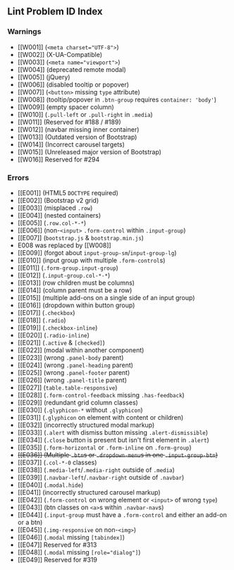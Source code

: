 ## Lint Problem ID Index

### Warnings
* [[W001]] (`<meta charset="UTF-8">`)
* [[W002]] (X-UA-Compatible)
* [[W003]] (`<meta name="viewport">`)
* [[W004]] (deprecated remote modal)
* [[W005]] (jQuery)
* [[W006]] (disabled tooltip or popover)
* [[W007]] (`<button>` missing `type` attribute)
* [[W008]] (tooltip/popover in `.btn-group` requires `container: 'body'`)
* [[W009]] (empty spacer column)
* [[W010]] (`.pull-left` or `.pull-right` in `.media`)
* [[W011]] (Reserved for #188 / #189)
* [[W012]] (navbar missing inner container)
* [[W013]] (Outdated version of Bootstrap)
* [[W014]] (Incorrect carousel targets)
* [[W015]] (Unreleased major version of Bootstrap)
* [[W016]] Reserved for #294

### Errors
* [[E001]] (HTML5 `DOCTYPE` required)
* [[E002]] (Bootstrap v2 grid)
* [[E003]] (misplaced `.row`)
* [[E004]] (nested containers)
* [[E005]] (`.row.col-*-*`)
* [[E006]] (non-`<input>` `.form-control` within `.input-group`)
* [[E007]] (`bootstrap.js` & `bootstrap.min.js`)
* E008 was replaced by [[W008]]
* [[E009]] (forgot about `input-group-sm`/`input-group-lg`)
* [[E010]] (input group with multiple `.form-control`s)
* [[E011]] (`.form-group.input-group`)
* [[E012]] (`.input-group.col-*-*`)
* [[E013]] (row children must be columns)
* [[E014]] (column parent must be a row)
* [[E015]] (multiple add-ons on a single side of an input group)
* [[E016]] (dropdown within button group)
* [[E017]] (`.checkbox`)
* [[E018]] (`.radio`)
* [[E019]] (`.checkbox-inline`)
* [[E020]] (`.radio-inline`)
* [[E021]] (`.active` & `[checked]`)
* [[E022]] (modal within another component)
* [[E023]] (wrong `.panel-body` parent)
* [[E024]] (wrong `.panel-heading` parent)
* [[E025]] (wrong `.panel-footer` parent)
* [[E026]] (wrong `.panel-title` parent)
* [[E027]] (`table.table-responsive`)
* [[E028]] (`.form-control-feedback` missing `.has-feedback`)
* [[E029]] (redundant grid column classes)
* [[E030]] (`.glyphicon-*` without `.glyphicon`)
* [[E031]] (`.glyphicon` on element with content or children)
* [[E032]] (incorrectly structured modal markup)
* [[E033]] (`.alert` with dismiss button missing `.alert-dismissible`)
* [[E034]] (`.close` button is present but isn't first element in `.alert`)
* [[E035]] (`.form-horizontal` or `.form-inline` on `.form-group`)
* ~~[[E036]] (Multiple `.btn`s or `.dropdown-menu`s in one `.input-group-btn`)~~
* [[E037]] (`.col-*-0` classes)
* [[E038]] (`.media-left`/`.media-right` outside of `.media`)
* [[E039]] (`.navbar-left`/`.navbar-right` outside of `.navbar`)
* [[E040]] (`.modal.hide`)
* [[E041]] (incorrectly structured carousel markup)
* [[E042]] (`.form-control` on wrong element or `<input>` of wrong `type`)
* [[E043]] (btn classes on `<a>`s within `.navbar-nav`s)
* [[E044]] (`.input-group` must have a `.form-control` and either an add-on or a btn)
* [[E045]] (`.img-responsive` on non-`<img>`)
* [[E046]] (`.modal` missing `[tabindex]`)
* [[E047]] Reserved for #313
* [[E048]] (`.modal` missing `[role="dialog"]`)
* [[E049]] Reserved for #319